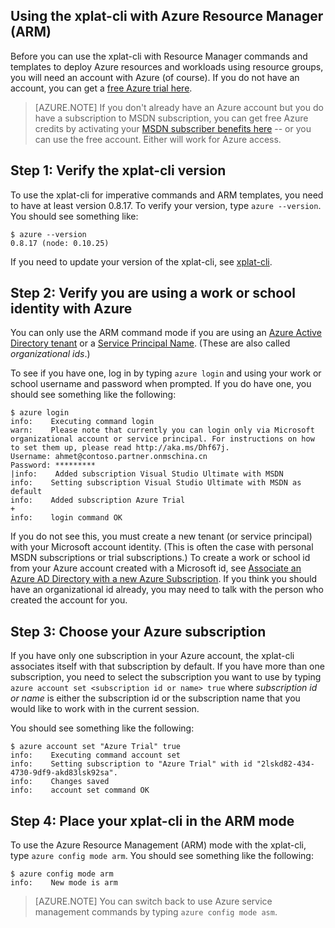 <properties services="virtual-machines" title="Using Azure CLI with Azure Resource Manager" authors="squillace" solutions="" manager="timlt" editor="tysonn" />

<tags
	ms.service="virtual-machine"
	ms.date="04/13/2015"
	wacn.date=""/>

## Using the xplat-cli with Azure Resource Manager (ARM)

Before you can use the xplat-cli with Resource Manager commands and templates to deploy Azure resources and workloads using resource groups, you will need an account with Azure (of course). If you do not have an account, you can get a [free Azure trial here](/pricing/1rmb-trial/).

> [AZURE.NOTE] If you don't already have an Azure account but you do have a subscription to MSDN subscription, you can get free Azure credits by activating your [MSDN subscriber benefits here](/pricing/member-offers/msdn-benefits-details/) -- or you can use the free account. Either will work for Azure access.

## Step 1: Verify the xplat-cli version

To use the xplat-cli for imperative commands and ARM templates, you need to have at least version 0.8.17. To verify your version, type `azure --version`. You should see something like:

    $ azure --version
    0.8.17 (node: 0.10.25)
    
If you need to update your version of the xplat-cli, see [xplat-cli](https://github.com/Azure/azure-xplat-cli).

## Step 2: Verify you are using a work or school identity with Azure

You can only use the ARM command mode if you are using an [Azure Active Directory tenant](https://msdn.microsoft.com/zh-cn/library/azure/jj573650.aspx#BKMK_WhatIsAnAzureADTenant) or a [Service Principal Name](https://msdn.microsoft.com/zh-cn/library/azure/dn132633.aspx). (These are also called *organizational ids*.)

To see if you have one, log in by typing `azure login` and using your work or school username and password when prompted. If you do have one, you should see something like the following:

    $ azure login
    info:    Executing command login
    warn:    Please note that currently you can login only via Microsoft organizational account or service principal. For instructions on how to set them up, please read http://aka.ms/Dhf67j.
    Username: ahmet@contoso.partner.onmschina.cn
    Password: *********
    |info:    Added subscription Visual Studio Ultimate with MSDN
    info:    Setting subscription Visual Studio Ultimate with MSDN as default
    info:    Added subscription Azure Trial
    +
    info:    login command OK

If you do not see this, you must create a new tenant (or service principal) with your Microsoft account identity. (This is often the case with personal MSDN subscriptions or trial subscriptions.) To create a work or school id from your Azure account created with a Microsoft id, see [Associate an Azure AD Directory with a new Azure Subscription](https://msdn.microsoft.com/zh-cn/library/azure/jj573650.aspx#BKMK_WhatIsAnAzureADTenant). If you think you should have an organizational id already, you may need to talk with the person who created the account for you.

## Step 3: Choose your Azure subscription

If you have only one subscription in your Azure account, the xplat-cli associates itself with that subscription by default. If you have more than one subscription, you need to select the subscription you want to use by typing `azure account set <subscription id or name> true` where _subscription id or name_ is either the subscription id or the subscription name that you would like to work with in the current session.

You should see something like the following:

    $ azure account set "Azure Trial" true
    info:    Executing command account set
    info:    Setting subscription to "Azure Trial" with id "2lskd82-434-4730-9df9-akd83lsk92sa".
    info:    Changes saved
    info:    account set command OK
    
## Step 4: Place your xplat-cli in the ARM mode

To use the Azure Resource Management (ARM) mode with the xplat-cli, type `azure config mode arm`. You should see something like the following:

    $ azure config mode arm
    info:    New mode is arm

> [AZURE.NOTE] You can switch back to use Azure service management commands by typing `azure config mode asm`.
